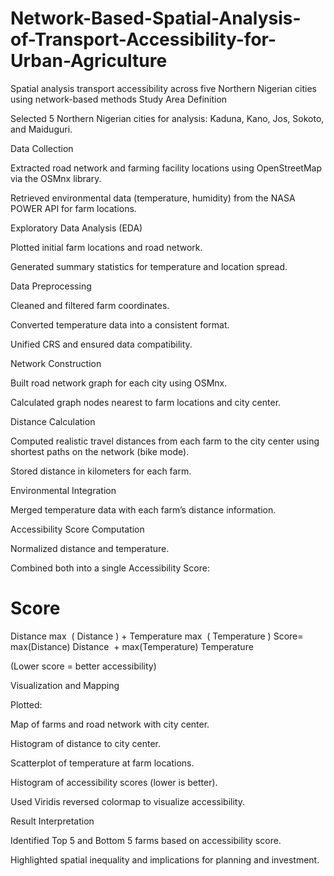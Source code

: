 # Network-Based-Spatial-Analysis-of-Transport-Accessibility-for-Urban-Agriculture
Spatial analysis transport accessibility across five Northern Nigerian cities using network-based methods
Study Area Definition

Selected 5 Northern Nigerian cities for analysis: Kaduna, Kano, Jos, Sokoto, and Maiduguri.

Data Collection

Extracted road network and farming facility locations using OpenStreetMap via the OSMnx library.

Retrieved environmental data (temperature, humidity) from the NASA POWER API for farm locations.

Exploratory Data Analysis (EDA)

Plotted initial farm locations and road network.

Generated summary statistics for temperature and location spread.

Data Preprocessing

Cleaned and filtered farm coordinates.

Converted temperature data into a consistent format.

Unified CRS and ensured data compatibility.

Network Construction

Built road network graph for each city using OSMnx.

Calculated graph nodes nearest to farm locations and city center.

Distance Calculation

Computed realistic travel distances from each farm to the city center using shortest paths on the network (bike mode).

Stored distance in kilometers for each farm.

Environmental Integration

Merged temperature data with each farm’s distance information.

Accessibility Score Computation

Normalized distance and temperature.

Combined both into a single Accessibility Score:

Score
=
Distance
max
⁡
(
Distance
)
+
Temperature
max
⁡
(
Temperature
)
Score= 
max(Distance)
Distance
​
 + 
max(Temperature)
Temperature
​
 
(Lower score = better accessibility)

Visualization and Mapping

Plotted:

Map of farms and road network with city center.

Histogram of distance to city center.

Scatterplot of temperature at farm locations.

Histogram of accessibility scores (lower is better).

Used Viridis reversed colormap to visualize accessibility.

Result Interpretation

Identified Top 5 and Bottom 5 farms based on accessibility score.

Highlighted spatial inequality and implications for planning and investment.

